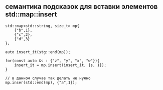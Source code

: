 ## семантика подсказок для вставки элементов std::map::insert

```
std::map<std::string, size_t> mp{
    {"b",1},
    {"c",2},
    {"d",3}
};

auto insert_it(stg::end(mp));

for(const auto &s : {"z", "y", "x", "w"}){
    insert_it = mp.insert(insert_it, {s, 1});
}

// в данном случае так делать не нужно
mp.inser(std::end(mp), {"a",1});
```
